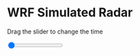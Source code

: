 <h1>WRF Simulated Radar</h1>
<p>Drag the slider to change the time</p>

<div class="slidecontainer">
<input oninput='setImage(this)' class="slider" type="range" min="0" max="11" value="0" step="1" />
<img id='img'/>
</div>

<script>
var img = document.getElementById('img');
var img_array = ['/assets/images/wrf/rf_wrfout_d01_2020-07-29_12:00:00.png',
'/assets/images/wrf/rf_wrfout_d01_2020-07-29_13:00:00.png',
'/assets/images/wrf/rf_wrfout_d01_2020-07-29_14:00:00.png',
'/assets/images/wrf/rf_wrfout_d01_2020-07-29_15:00:00.png',
'/assets/images/wrf/rf_wrfout_d01_2020-07-29_16:00:00.png',
'/assets/images/wrf/rf_wrfout_d01_2020-07-29_17:00:00.png',
'/assets/images/wrf/rf_wrfout_d01_2020-07-29_18:00:00.png',
'/assets/images/wrf/rf_wrfout_d01_2020-07-29_19:00:00.png',
'/assets/images/wrf/rf_wrfout_d01_2020-07-29_20:00:00.png',
'/assets/images/wrf/rf_wrfout_d01_2020-07-29_21:00:00.png',
'/assets/images/wrf/rf_wrfout_d01_2020-07-29_22:00:00.png',];
function setImage(obj)
{
        var value = obj.value;
        img.src = img_array[value];

}
</script>
